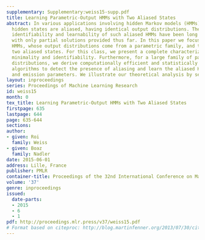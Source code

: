 ```yaml
---
supplementary: Supplementary:weiss15-supp.pdf
title: Learning Parametric-Output HMMs with Two Aliased States
abstract: In various applications involving hidden Markov models (HMMs), some of the
  hidden states are aliased, having identical output distributions. The minimality,
  identifiability and learnability of such aliased HMMs have been long standing problems,
  with only partial solutions provided thus far. In this paper we focus on parametric-output
  HMMs, whose output distributions come from a parametric family, and that have exactly
  two aliased states. For this class, we present a complete characterization of their
  minimality and identifiability. Furthermore, for a large family of parametric output
  distributions, we derive computationally efficient and statistically consistent
  algorithms to detect the presence of aliasing and learn the aliased HMM transition
  and emission parameters. We illustrate our theoretical analysis by several simulations.
layout: inproceedings
series: Proceedings of Machine Learning Research
id: weiss15
month: 0
tex_title: Learning Parametric-Output HMMs with Two Aliased States
firstpage: 635
lastpage: 644
page: 635-644
sections: 
author:
- given: Roi
  family: Weiss
- given: Boaz
  family: Nadler
date: 2015-06-01
address: Lille, France
publisher: PMLR
container-title: Proceedings of the 32nd International Conference on Machine Learning
volume: '37'
genre: inproceedings
issued:
  date-parts:
  - 2015
  - 6
  - 1
pdf: http://proceedings.mlr.press/v37/weiss15.pdf
# Format based on citeproc: http://blog.martinfenner.org/2013/07/30/citeproc-yaml-for-bibliographies/
---
```

